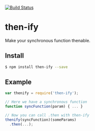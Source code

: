 [![Build Status](https://travis-ci.org/ajhsu/then-ify.svg?branch=master)](https://travis-ci.org/ajhsu/then-ify)

# then-ify
Make your synchronous function thenable.

## Install
```bash
$ npm install then-ify --save
```

## Example

```javascript
var thenify = require('then-ify');

// Here we have a synchronous function
function syncFunction(param) { ... }

// Now you can call .then with then-ify
thenify(syncFunction)(someParams)
  .then(...);
```